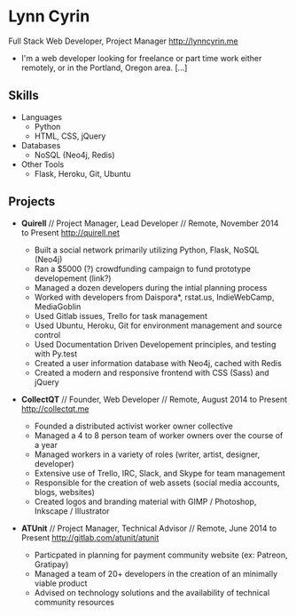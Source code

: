 Lynn Cyrin
===========

Full Stack Web Developer, Project Manager
<http://lynncyrin.me>

* I'm a web developer looking for freelance or part time work either remotely, or in the Portland, Oregon area. [...]


Skills
------

*   Languages
    -   Python
    -   HTML, CSS, jQuery
*   Databases
    -   NoSQL (Neo4j, Redis)
*   Other Tools
    -   Flask, Heroku, Git, Ubuntu

Projects
--------

*   **Quirell** // Project Manager, Lead Developer // Remote, November 2014 to Present
    <http://quirell.net>
    -   Built a social network primarily utilizing Python, Flask, NoSQL (Neo4j)
    -   Ran a $5000 (?) crowdfunding campaign to fund prototype developement (link?)
    -   Managed a dozen developers during the intial planning process
    -   Worked with developers from Daispora*, rstat.us, IndieWebCamp, MediaGoblin
    -   Used Gitlab issues, Trello for task management
    -   Used Ubuntu, Heroku, Git for environment management and source control
    -   Used Documentation Driven Developement principles, and testing with Py.test
    -   Created a user information database with Neo4j, cached with Redis
    -   Created a modern and responsive frontend with CSS (Sass) and jQuery

*   **CollectQT** // Founder, Web Developer // Remote, August 2014 to Present
    <http://collectqt.me>
    * Founded a distributed activist worker owner collective
    * Managed a 4 to 8 person team of worker owners over the course of a year
    * Managed workers in a variety of roles (writer, artist, designer, developer)
    * Extensive use of Trello, IRC, Slack, and Skype for team management
    * Responsible for the creation of web assets (social media accounts, blogs, websites)
    * Created logos and branding material with GIMP / Photoshop, Inkscape / Illustrator

*   **ATUnit** // Project Manager, Technical Advisor // Remote, June 2014 to Present
    <http://gitlab.com/atunit/atunit>
    * Particpated in planning for payment community website (ex: Patreon, Gratipay)
    * Managed a team of 20+ developers in the creation of an minimally viable product
    * Advised on technology solutions and the availability of technical community resources
    